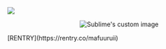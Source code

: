 ![](https://komarev.com/ghpvc/?username=kmshirorui&label=𓂃⋆.+˚&color=bb95ed) <br>
<p align="center">
  <img src="https://file.garden/ZxmyEiQL6hzek0ih/Untitled756_20250407180303.png" alt="Sublime's custom image"/>
</p>
[RENTRY](https://rentry.co/mafuuruii) <br>
